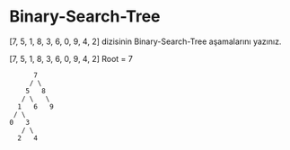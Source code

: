 # Binary-Search-Tree

[7, 5, 1, 8, 3, 6, 0, 9, 4, 2] dizisinin Binary-Search-Tree aşamalarını yazınız.

[7, 5, 1, 8, 3, 6, 0, 9, 4, 2] Root = 7

          7
         / \
        5   8
       / \   \
      1   6   9
     / \
    0   3
       / \
      2   4
